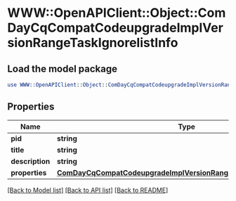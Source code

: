 # WWW::OpenAPIClient::Object::ComDayCqCompatCodeupgradeImplVersionRangeTaskIgnorelistInfo

## Load the model package
```perl
use WWW::OpenAPIClient::Object::ComDayCqCompatCodeupgradeImplVersionRangeTaskIgnorelistInfo;
```

## Properties
Name | Type | Description | Notes
------------ | ------------- | ------------- | -------------
**pid** | **string** |  | [optional] 
**title** | **string** |  | [optional] 
**description** | **string** |  | [optional] 
**properties** | [**ComDayCqCompatCodeupgradeImplVersionRangeTaskIgnorelistProperties**](ComDayCqCompatCodeupgradeImplVersionRangeTaskIgnorelistProperties.md) |  | [optional] 

[[Back to Model list]](../README.md#documentation-for-models) [[Back to API list]](../README.md#documentation-for-api-endpoints) [[Back to README]](../README.md)


